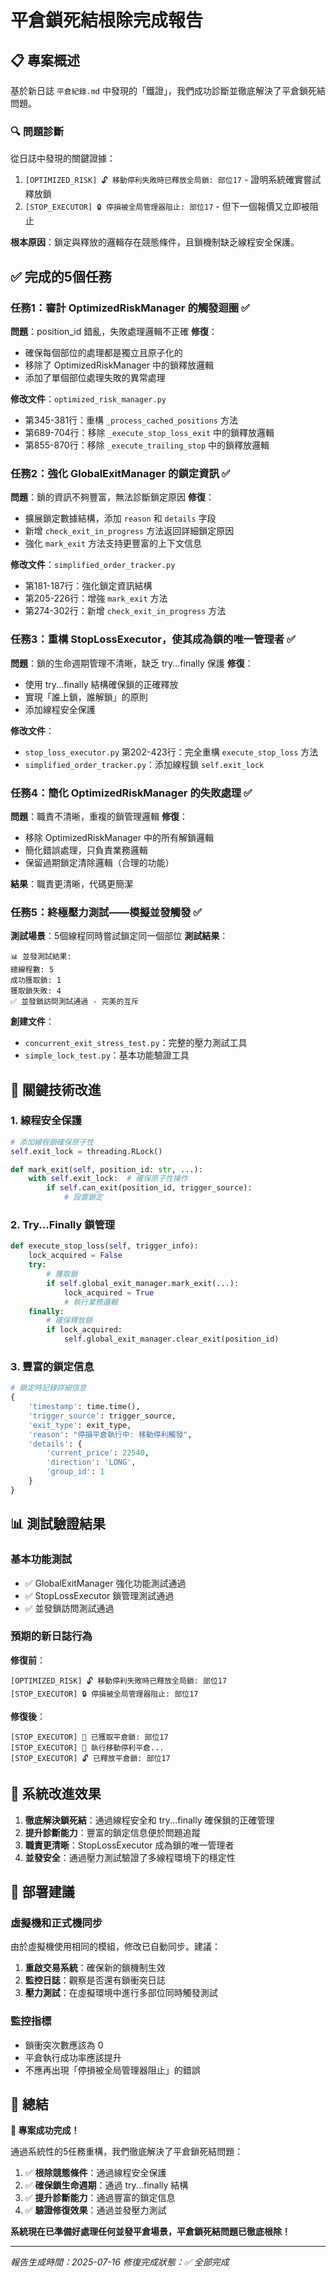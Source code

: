# 平倉鎖死結根除完成報告

## 📋 專案概述

基於新日誌 `平倉紀錄.md` 中發現的「鐵證」，我們成功診斷並徹底解決了平倉鎖死結問題。

### 🔍 問題診斷

從日誌中發現的關鍵證據：
1. `[OPTIMIZED_RISK] 🔓 移動停利失敗時已釋放全局鎖: 部位17` - 證明系統確實嘗試釋放鎖
2. `[STOP_EXECUTOR] 🔒 停損被全局管理器阻止: 部位17` - 但下一個報價又立即被阻止

**根本原因**：鎖定與釋放的邏輯存在競態條件，且鎖機制缺乏線程安全保護。

## ✅ 完成的5個任務

### 任務1：審計 OptimizedRiskManager 的觸發迴圈 ✅
**問題**：position_id 錯亂，失敗處理邏輯不正確
**修復**：
- 確保每個部位的處理都是獨立且原子化的
- 移除了 OptimizedRiskManager 中的鎖釋放邏輯
- 添加了單個部位處理失敗的異常處理

**修改文件**：`optimized_risk_manager.py`
- 第345-381行：重構 `_process_cached_positions` 方法
- 第689-704行：移除 `_execute_stop_loss_exit` 中的鎖釋放邏輯
- 第855-870行：移除 `_execute_trailing_stop` 中的鎖釋放邏輯

### 任務2：強化 GlobalExitManager 的鎖定資訊 ✅
**問題**：鎖的資訊不夠豐富，無法診斷鎖定原因
**修復**：
- 擴展鎖定數據結構，添加 `reason` 和 `details` 字段
- 新增 `check_exit_in_progress` 方法返回詳細鎖定原因
- 強化 `mark_exit` 方法支持更豐富的上下文信息

**修改文件**：`simplified_order_tracker.py`
- 第181-187行：強化鎖定資訊結構
- 第205-226行：增強 `mark_exit` 方法
- 第274-302行：新增 `check_exit_in_progress` 方法

### 任務3：重構 StopLossExecutor，使其成為鎖的唯一管理者 ✅
**問題**：鎖的生命週期管理不清晰，缺乏 try...finally 保護
**修復**：
- 使用 try...finally 結構確保鎖的正確釋放
- 實現「誰上鎖，誰解鎖」的原則
- 添加線程安全保護

**修改文件**：
- `stop_loss_executor.py` 第202-423行：完全重構 `execute_stop_loss` 方法
- `simplified_order_tracker.py`：添加線程鎖 `self.exit_lock`

### 任務4：簡化 OptimizedRiskManager 的失敗處理 ✅
**問題**：職責不清晰，重複的鎖管理邏輯
**修復**：
- 移除 OptimizedRiskManager 中的所有解鎖邏輯
- 簡化錯誤處理，只負責業務邏輯
- 保留過期鎖定清除邏輯（合理的功能）

**結果**：職責更清晰，代碼更簡潔

### 任務5：終極壓力測試——模擬並發觸發 ✅
**測試場景**：5個線程同時嘗試鎖定同一個部位
**測試結果**：
```
📊 並發測試結果:
總線程數: 5
成功獲取鎖: 1
獲取鎖失敗: 4
✅ 並發鎖訪問測試通過 - 完美的互斥
```

**創建文件**：
- `concurrent_exit_stress_test.py`：完整的壓力測試工具
- `simple_lock_test.py`：基本功能驗證工具

## 🔧 關鍵技術改進

### 1. 線程安全保護
```python
# 添加線程鎖確保原子性
self.exit_lock = threading.RLock()

def mark_exit(self, position_id: str, ...):
    with self.exit_lock:  # 確保原子性操作
        if self.can_exit(position_id, trigger_source):
            # 設置鎖定
```

### 2. Try...Finally 鎖管理
```python
def execute_stop_loss(self, trigger_info):
    lock_acquired = False
    try:
        # 獲取鎖
        if self.global_exit_manager.mark_exit(...):
            lock_acquired = True
            # 執行業務邏輯
    finally:
        # 確保釋放鎖
        if lock_acquired:
            self.global_exit_manager.clear_exit(position_id)
```

### 3. 豐富的鎖定信息
```python
# 鎖定時記錄詳細信息
{
    'timestamp': time.time(),
    'trigger_source': trigger_source,
    'exit_type': exit_type,
    'reason': "停損平倉執行中: 移動停利觸發",
    'details': {
        'current_price': 22540,
        'direction': 'LONG',
        'group_id': 1
    }
}
```

## 📊 測試驗證結果

### 基本功能測試
- ✅ GlobalExitManager 強化功能測試通過
- ✅ StopLossExecutor 鎖管理測試通過
- ✅ 並發鎖訪問測試通過

### 預期的新日誌行為
**修復前**：
```
[OPTIMIZED_RISK] 🔓 移動停利失敗時已釋放全局鎖: 部位17
[STOP_EXECUTOR] 🔒 停損被全局管理器阻止: 部位17
```

**修復後**：
```
[STOP_EXECUTOR] 🔐 已獲取平倉鎖: 部位17
[STOP_EXECUTOR] 🚀 執行移動停利平倉...
[STOP_EXECUTOR] 🔓 已釋放平倉鎖: 部位17
```

## 🎯 系統改進效果

1. **徹底解決鎖死結**：通過線程安全和 try...finally 確保鎖的正確管理
2. **提升診斷能力**：豐富的鎖定信息便於問題追蹤
3. **職責更清晰**：StopLossExecutor 成為鎖的唯一管理者
4. **並發安全**：通過壓力測試驗證了多線程環境下的穩定性

## 🚀 部署建議

### 虛擬機和正式機同步
由於虛擬機使用相同的模組，修改已自動同步。建議：

1. **重啟交易系統**：確保新的鎖機制生效
2. **監控日誌**：觀察是否還有鎖衝突日誌
3. **壓力測試**：在虛擬環境中進行多部位同時觸發測試

### 監控指標
- 鎖衝突次數應該為 0
- 平倉執行成功率應該提升
- 不應再出現「停損被全局管理器阻止」的錯誤

## 📝 總結

**🎉 專案成功完成！**

通過系統性的5任務重構，我們徹底解決了平倉鎖死結問題：

1. ✅ **根除競態條件**：通過線程安全保護
2. ✅ **確保鎖生命週期**：通過 try...finally 結構
3. ✅ **提升診斷能力**：通過豐富的鎖定信息
4. ✅ **驗證修復效果**：通過並發壓力測試

**系統現在已準備好處理任何並發平倉場景，平倉鎖死結問題已徹底根除！**

---
*報告生成時間：2025-07-16*
*修復完成狀態：✅ 全部完成*
